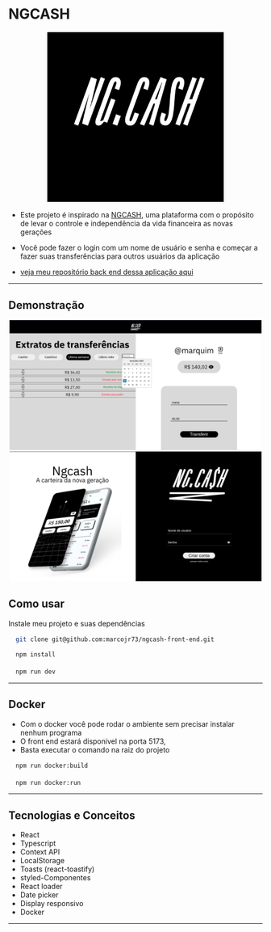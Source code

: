 
# NGCASH

<p align="center">
   <img width=350 src="./src/assets/images/logo.gif"/>
</p>


- Este projeto é inspirado na [NGCASH](https://ng.cash/), uma plataforma com o propósito de levar o controle e independência da vida financeira as novas gerações
- Você pode fazer o login com um nome de usuário e senha e começar a fazer suas transferências para outros usuários da aplicação

- [veja meu repositório back end dessa aplicação aqui](https://github.com/marcojr73/ngcash-back-end)

***

## Demonstração

<p align="center">
   <img width=500 src="./src/assets/images/print1.png"/>
   <img width=500 src="./src/assets/images/print2.png"/>
</p>

## Como usar

Instale meu projeto e suas dependências

```bash
  git clone git@github.com:marcojr73/ngcash-front-end.git
```

```bash
  npm install
  
  npm run dev
```

***

## Docker

- Com o docker você pode rodar o ambiente sem precisar instalar nenhum programa
- O front end estará disponivel na porta 5173,
- Basta executar o comando na raiz do projeto

```bash
  npm run docker:build

  npm run docker:run
```

***



##	 Tecnologias e Conceitos

- React
- Typescript
- Context API
- LocalStorage
- Toasts (react-toastify) 
- styled-Componentes
- React loader
- Date picker
- Display responsivo
- Docker
***
    